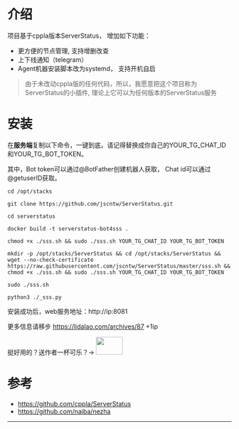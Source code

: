 # 介绍
项目基于cppla版本ServerStatus， 增加如下功能：

- 更方便的节点管理, 支持增删改查
- 上下线通知（telegram）
- Agent机器安装脚本改为systemd， 支持开机自启

>由于未改动cppla版的任何代码，所以，我愿意把这个项目称为ServerStatus的小插件, 理论上它可以为任何版本的ServerStatus服务


# 安装
在**服务端**复制以下命令，一键到底。请记得替换成你自己的YOUR_TG_CHAT_ID和YOUR_TG_BOT_TOKEN。

其中，Bot token可以通过@BotFather创建机器人获取， Chat id可以通过@getuserID获取。
```
cd /opt/stacks

```
```
git clone https://github.com/jscntw/ServerStatus.git

```
```
cd serverstatus

```
```
docker build -t serverstatus-bot4sss .

```
```
chmod +x ./sss.sh && sudo ./sss.sh YOUR_TG_CHAT_ID YOUR_TG_BOT_TOKEN

```
```
mkdir -p /opt/stacks/ServerStatus && cd /opt/stacks/ServerStatus && wget --no-check-certificate https://raw.githubusercontent.com/jscntw/ServerStatus/master/sss.sh && chmod +x ./sss.sh && sudo ./sss.sh YOUR_TG_CHAT_ID YOUR_TG_BOT_TOKEN

```
```
sudo ./sss.sh

```
```
python3 ./_sss.py

```
安装成功后，web服务地址：http://ip:8081

更多信息请移步 https://lidalao.com/archives/87  +1ip

挺好用的？送作者一杯可乐？->
 [<img src="https://user-images.githubusercontent.com/52455330/139071980-91302a8a-37b1-4196-803e-f91b1de2ee5b.gif" width="60" height="40" />](https://shop.lidalao.com/buy/4)



# 参考
- https://github.com/cppla/ServerStatus
- https://github.com/naiba/nezha
----------

